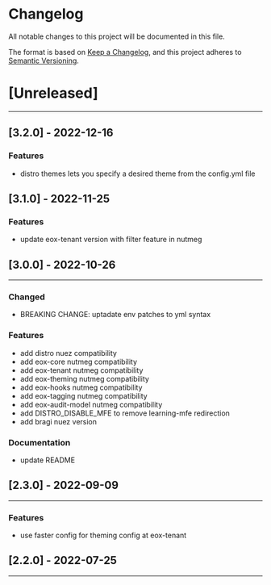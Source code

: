 # Changelog

All notable changes to this project will be documented in this file.

The format is based on [Keep a Changelog](https://keepachangelog.com/en/1.0.0/),
and this project adheres to [Semantic Versioning](https://semver.org/spec/v2.0.0.html).

# [Unreleased]
---------------------

## [3.2.0] - 2022-12-16

### Features

- distro themes lets you specify a desired theme from the config.yml file

## [3.1.0] - 2022-11-25

### Features

- update eox-tenant version with filter feature in nutmeg

## [3.0.0] - 2022-10-26
---------------------

### Changed

- BREAKING CHANGE: uptadate env patches to yml syntax

### Features

- add distro nuez compatibility
- add eox-core nutmeg compatibility
- add eox-tenant nutmeg compatibility
- add eox-theming nutmeg compatibility
- add eox-hooks nutmeg compatibility
- add eox-tagging nutmeg compatibility
- add eox-audit-model nutmeg compatibility
- add DISTRO_DISABLE_MFE to remove learning-mfe redirection
- add bragi nuez version

### Documentation
- update README

## [2.3.0] - 2022-09-09
--------------------

### Features

- use faster config for theming config at eox-tenant

## [2.2.0] - 2022-07-25
---------------------
<!-- Content should be placed here -->
